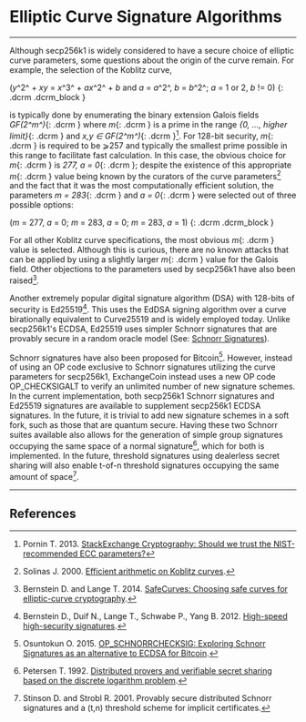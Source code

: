 # Elliptic Curve Signature Algorithms

---

Although secp256k1 is widely considered to have a secure choice of elliptic curve parameters, some questions about the origin of the curve remain. For example, the selection of the Koblitz curve,

(_y_^2^ + _xy_ = _x_^3^ + _ax_^2^ + _b_ and _a_ = _a_^2^, _b_ = _b_^2^; _a_ = 1 or 2, _b_ != 0)
{: .dcrm .dcrm_block }

is typically done by enumerating the binary extension Galois fields _GF(2^m^)_{: .dcrm } where _m_{: .dcrm } is a prime in the range _{0, ..., higher limit}_{: .dcrm } and _x,y ∈ GF(2^m^)_{: .dcrm }[^1].
For 128-bit security, _m_{: .dcrm } is required to be ⩾257 and typically the smallest prime possible in this range to facilitate fast calculation.
In this case, the obvious choice for _m_{: .dcrm } is _277, a = 0_{: .dcrm }; despite the existence of this appropriate _m_{: .dcrm } value being known by the curators of the curve parameters[^2] and the fact that it was the most computationally efficient solution, the parameters _m = 283_{: .dcrm } and _a = 0_{: .dcrm } were selected out of three possible options:

(_m_ = 277, _a_ = 0; _m_ = 283, _a_ = 0; _m_ = 283, _a_ = 1)
{: .dcrm .dcrm_block }

For all other Koblitz curve specifications, the most obvious _m_{: .dcrm } value is selected.
Although this is curious, there are no known attacks that can be applied by using a slightly larger _m_{: .dcrm } value for the Galois field.
Other objections to the parameters used by secp256k1 have also been raised[^3].

Another extremely popular digital signature algorithm (DSA) with 128-bits of security is Ed25519[^4].
This uses the EdDSA signing algorithm over a curve birationally equivalent to Curve25519 and is widely employed today.
Unlike secp256k1's ECDSA, Ed25519 uses simpler Schnorr signatures that are provably secure in a random oracle model (See: [Schnorr Signatures](schnorr-signatures.md)).

Schnorr signatures have also been proposed for Bitcoin[^5].
However, instead of using an OP code exclusive to Schnorr signatures utilizing the curve parameters for secp256k1, ExchangeCoin instead uses a new OP code OP_CHECKSIGALT to verify an unlimited number of new signature schemes.
In the current implementation, both secp256k1 Schnorr signatures and Ed25519 signatures are available to supplement secp256k1 ECDSA signatures.
In the future, it is trivial to add new signature schemes in a soft fork, such as those that are quantum secure.
Having these two Schnorr suites available also allows for the generation of simple group signatures occupying the same space of a normal signature[^6], which for both is implemented.
In the future, threshold signatures using dealerless secret sharing will also enable t-of-n threshold signatures occupying the same amount of space[^7].

---

## References

[^1]: Pornin T. 2013. [StackExchange Cryptography: Should we trust the NIST-recommended ECC parameters?](https://decred.org/research/pornin2013.pdf)
[^2]: Solinas J. 2000. [Efficient arithmetic on Koblitz curves](https://decred.org/research/solinas2000.pdf).
[^3]: Bernstein D. and Lange T. 2014. [SafeCurves: Choosing safe curves for elliptic-curve cryptography](https://safecurves.cr.yp.to).
[^4]: Bernstein D., Duif N., Lange T., Schwabe P., Yang B. 2012. [High-speed high-security signatures](https://decred.org/research/bernstein2012.pdf).
[^5]: Osuntokun O. 2015. [OP_SCHNORRCHECKSIG: Exploring Schnorr Signatures as an alternative to ECDSA for Bitcoin](https://decred.org/research/osuntokun2015.pdf).
[^6]: Petersen T. 1992. [Distributed provers and verifiable secret sharing based on the discrete logarithm problem](https://decred.org/research/petersen1992.pdf).
[^7]: Stinson D. and Strobl R. 2001. Provably secure distributed Schnorr signatures and a (t,n) threshold scheme for implicit certificates.
